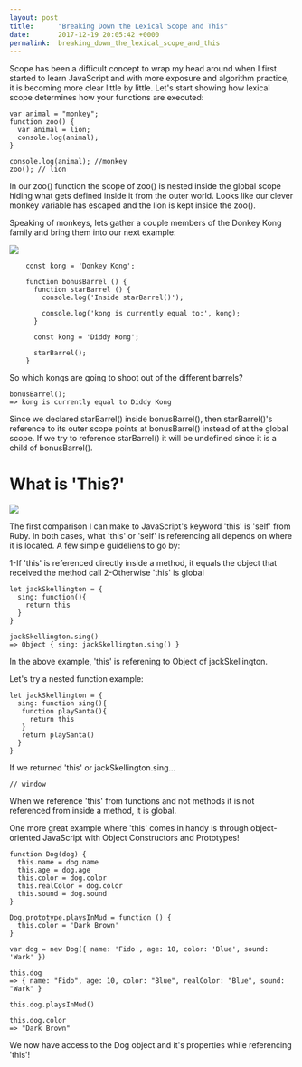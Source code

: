 ```yaml
---
layout: post
title:      "Breaking Down the Lexical Scope and This"
date:       2017-12-19 20:05:42 +0000
permalink:  breaking_down_the_lexical_scope_and_this
---
```



Scope has been a difficult concept to wrap my head around when I first started to learn JavaScript and with more exposure and algorithm practice, it is becoming more clear little by little.  Let's start showing how lexical scope determines how your functions are executed:

```
var animal = "monkey";
function zoo() {
  var animal = lion;
  console.log(animal);
}

console.log(animal); //monkey
zoo(); // lion
```

In our zoo() function the scope of zoo() is nested inside the global scope hiding what gets defined inside it from the outer world. Looks like our clever monkey variable has escaped and the lion is kept inside the zoo().

Speaking of monkeys, lets gather a couple members of the Donkey Kong family and bring them into our next example:

![](https://thumbs.gfycat.com/LikelyGrippingHapuka-max-1mb.gif)

```
    const kong = 'Donkey Kong';
     
    function bonusBarrel () {
      function starBarrel () {
        console.log('Inside starBarrel()');
     
        console.log('kong is currently equal to:', kong);
      }
     
      const kong = 'Diddy Kong';
     
      starBarrel();
    }
```

So which kongs are going to shoot out of the different barrels?

```
bonusBarrel();
=> kong is currently equal to Diddy Kong
```

Since we declared starBarrel() inside bonusBarrel(), then starBarrel()'s reference to its outer scope points at bonusBarrel() instead of at the global scope. If we try to reference starBarrel() it will be undefined since it is a child of bonusBarrel().


# What is 'This?'
![](https://img.buzzfeed.com/buzzfeed-static/static/2013-10/enhanced/webdr02/14/13/anigif_enhanced-buzz-28458-1381772465-6.gif)

The first comparison I can make to JavaScript's keyword 'this' is 'self' from Ruby. In both cases, what 'this' or 'self' is referencing all depends on where it is located. A few simple guideliens to go by:

1-If 'this' is referenced directly inside a method, it equals the object that received the method call
2-Otherwise 'this' is global

```
let jackSkellington = {
  sing: function(){
    return this
  }
}
 
jackSkellington.sing() 
=> Object { sing: jackSkellington.sing() }
```


In the above example, 'this' is referening to Object of jackSkellington.

Let's try a nested function example:

```
let jackSkellington = {
  sing: function sing(){
   function playSanta(){
     return this
   }
   return playSanta()
  }
}
```
If we returned 'this' or jackSkellington.sing...
```
// window
```

When we  reference 'this' from functions and not methods it is not referenced from inside a method, it is global.

One more great example where 'this' comes in handy is through object-oriented JavaScript with Object Constructors and Prototypes!

```
function Dog(dog) {
  this.name = dog.name
  this.age = dog.age
  this.color = dog.color
  this.realColor = dog.color
  this.sound = dog.sound
}

Dog.prototype.playsInMud = function () {
  this.color = 'Dark Brown'
}

var dog = new Dog({ name: 'Fido', age: 10, color: 'Blue', sound: 'Wark' })

this.dog
=> { name: "Fido", age: 10, color: "Blue", realColor: "Blue", sound: "Wark" }

this.dog.playsInMud()

this.dog.color
=> "Dark Brown"
```

We now have access to the Dog object and it's properties while referencing 'this'!



